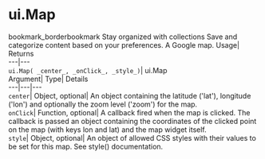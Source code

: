  
#  ui.Map 
bookmark_borderbookmark Stay organized with collections  Save and categorize content based on your preferences.
A Google map. 
Usage| Returns  
---|---  
`ui.Map( _center_, _onClick_, _style_)`| ui.Map  
Argument| Type| Details  
---|---|---  
`center`| Object, optional| An object containing the latitude ('lat'), longitude ('lon') and optionally the zoom level ('zoom') for the map.  
`onClick`| Function, optional| A callback fired when the map is clicked. The callback is passed an object containing the coordinates of the clicked point on the map (with keys lon and lat) and the map widget itself.  
`style`| Object, optional| An object of allowed CSS styles with their values to be set for this map. See style() documentation.  
